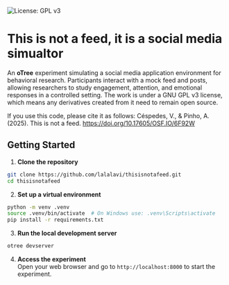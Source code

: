 ![License: GPL v3](https://img.shields.io/badge/License-GPLv3-blue.svg)

# This is not a feed, it is a social media simualtor

An **oTree** experiment simulating a social media application environment for behavioral research. Participants interact with a mock feed and posts, allowing researchers to study engagement, attention, and emotional responses in a controlled setting.
The work is under a GNU GPL v3 license, which means any derivatives created from it need to remain open source.

If you use this code, please cite it as follows:
Céspedes, V., & Pinho, A. (2025). This is not a feed. https://doi.org/10.17605/OSF.IO/6F92W


## Getting Started

1. **Clone the repository**  
```bash
git clone https://github.com/lalalavi/thisisnotafeed.git
cd thisisnotafeed
```
2. **Set up a virtual environment**  
```bash
python -m venv .venv
source .venv/bin/activate  # On Windows use: .venv\Scripts\activate
pip install -r requirements.txt
```         
3. **Run the local development server**  
```bash
otree devserver
```
4. **Access the experiment**  
Open your web browser and go to `http://localhost:8000` to start the experiment.    

